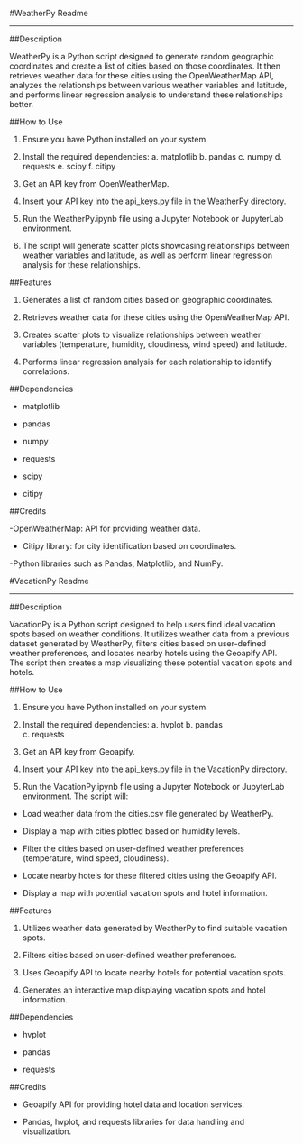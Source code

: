 #WeatherPy Readme

----------------------------------------------------------

##Description

WeatherPy is a Python script designed to generate random geographic coordinates and create a list of cities based on those coordinates. It then retrieves weather data for these cities using the OpenWeatherMap API, analyzes the relationships between various weather variables and latitude, and performs linear regression analysis to understand these relationships better.


##How to Use

1. Ensure you have Python installed on your system.
   
2. Install the required dependencies:
  a. matplotlib
  b. pandas
  c. numpy
  d. requests
  e. scipy
  f. citipy

3. Get an API key from OpenWeatherMap.
   
4. Insert your API key into the api_keys.py file in the WeatherPy directory.

5. Run the WeatherPy.ipynb file using a Jupyter Notebook or JupyterLab environment.
 
6. The script will generate scatter plots showcasing relationships between weather variables and latitude, as well as perform linear regression analysis for these relationships.

   
##Features

1. Generates a list of random cities based on geographic coordinates.
  
2. Retrieves weather data for these cities using the OpenWeatherMap API.
  
3. Creates scatter plots to visualize relationships between weather variables (temperature, humidity, cloudiness, wind speed) and latitude.
  
4. Performs linear regression analysis for each relationship to identify correlations.


##Dependencies

- matplotlib
  
- pandas
  
- numpy
  
- requests
  
- scipy
  
- citipy


##Credits

-OpenWeatherMap: API for providing weather data.
  
- Citipy library: for city identification based on coordinates.
  
-Python libraries such as Pandas, Matplotlib, and NumPy.




#VacationPy Readme

---------------------------------------------

##Description

VacationPy is a Python script designed to help users find ideal vacation spots based on weather conditions. It utilizes weather data from a previous dataset generated by WeatherPy, filters cities based on user-defined weather preferences, and locates nearby hotels using the Geoapify API. The script then creates a map visualizing these potential vacation spots and hotels.

##How to Use

1. Ensure you have Python installed on your system.
   
2. Install the required dependencies:
  a. hvplot
  b. pandas  
  c. requests

3. Get an API key from Geoapify.

4. Insert your API key into the api_keys.py file in the VacationPy directory.

5. Run the VacationPy.ipynb file using a Jupyter Notebook or JupyterLab environment. The script will:
   
 - Load weather data from the cities.csv file generated by WeatherPy.

 - Display a map with cities plotted based on humidity levels.

 - Filter the cities based on user-defined weather preferences (temperature, wind speed, cloudiness).

 - Locate nearby hotels for these filtered cities using the Geoapify API.
 
 - Display a map with potential vacation spots and hotel information.


##Features

1. Utilizes weather data generated by WeatherPy to find suitable vacation spots.

2. Filters cities based on user-defined weather preferences.

3. Uses Geoapify API to locate nearby hotels for potential vacation spots.

4. Generates an interactive map displaying vacation spots and hotel information.


##Dependencies

- hvplot

- pandas

- requests

##Credits

- Geoapify API for providing hotel data and location services.

- Pandas, hvplot, and requests libraries for data handling and visualization.
